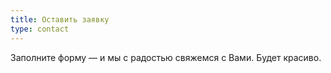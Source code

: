 ```yaml
---
title: Оставить заявку
type: contact
---
```


Заполните форму — и мы с радостью свяжемся с Вами. Будет красиво.